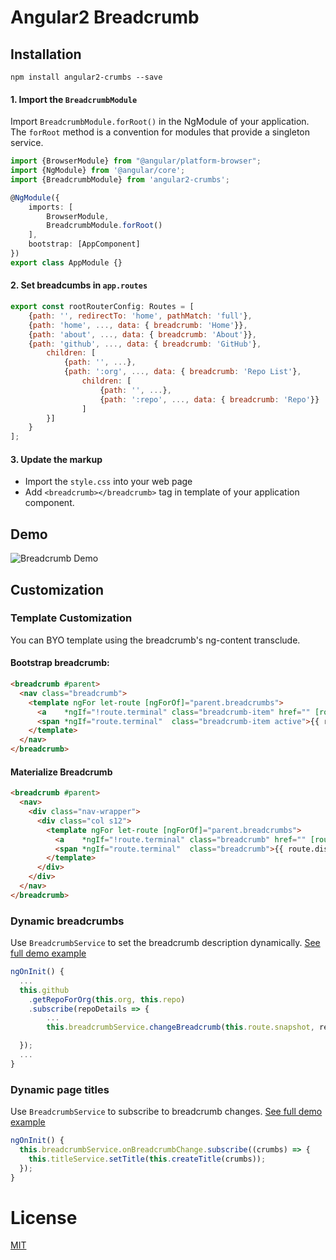 # Angular2 Breadcrumb

## Installation

```shell
npm install angular2-crumbs --save
```

#### 1. Import the `BreadcrumbModule`
Import `BreadcrumbModule.forRoot()` in the NgModule of your application. 
The `forRoot` method is a convention for modules that provide a singleton service.

```typescript
import {BrowserModule} from "@angular/platform-browser";
import {NgModule} from '@angular/core';
import {BreadcrumbModule} from 'angular2-crumbs';

@NgModule({
    imports: [
        BrowserModule,
        BreadcrumbModule.forRoot()
    ],
    bootstrap: [AppComponent]
})
export class AppModule {}
```

#### 2. Set breadcumbs in `app.routes`
```javascript
export const rootRouterConfig: Routes = [  
    {path: '', redirectTo: 'home', pathMatch: 'full'},  
    {path: 'home', ..., data: { breadcrumb: 'Home'}},  
    {path: 'about', ..., data: { breadcrumb: 'About'}},  
    {path: 'github', ..., data: { breadcrumb: 'GitHub'},  
        children: [  
            {path: '', ...},  
            {path: ':org', ..., data: { breadcrumb: 'Repo List'},  
                children: [  
                    {path: '', ...},  
                    {path: ':repo', ..., data: { breadcrumb: 'Repo'}}  
                ]  
        }]  
    }  
];
```

#### 3. Update the markup
- Import the `style.css` into your web page
- Add `<breadcrumb></breadcrumb>` tag in template of your application component.

## Demo

![Breadcrumb Demo](http://i.imgur.com/CTDwBUK.png)

## Customization

### Template Customization

You can BYO template using the breadcrumb's ng-content transclude. 

#### Bootstrap breadcrumb:

```html 
<breadcrumb #parent>
  <nav class="breadcrumb">
    <template ngFor let-route [ngForOf]="parent.breadcrumbs">
      <a    *ngIf="!route.terminal" class="breadcrumb-item" href="" [routerLink]="[route.url]">{{ route.displayName }}</a>
      <span *ngIf="route.terminal"  class="breadcrumb-item active">{{ route.displayName }}</span>
    </template>
  </nav>
</breadcrumb>
```

#### Materialize Breadcrumb

```html
<breadcrumb #parent>
  <nav>
    <div class="nav-wrapper">
      <div class="col s12">
        <template ngFor let-route [ngForOf]="parent.breadcrumbs">
          <a    *ngIf="!route.terminal" class="breadcrumb" href="" [routerLink]="[route.url]">{{ route.displayName }}</a>
          <span *ngIf="route.terminal"  class="breadcrumb">{{ route.displayName }}</span>
        </template>
      </div>
    </div>
  </nav>
</breadcrumb>
```

### Dynamic breadcrumbs 

Use `BreadcrumbService` to set the breadcrumb description dynamically. [See full demo example](https://github.com/emilol/angular-crumbs/blob/angular2-crumbs/demo/src/app/github/repo-detail/repo-detail.component.ts)

```typescript
ngOnInit() {
  ...      
  this.github
    .getRepoForOrg(this.org, this.repo)
    .subscribe(repoDetails => {
        ...
        this.breadcrumbService.changeBreadcrumb(this.route.snapshot, repoDetails.name);

  });
  ...
}
```

### Dynamic page titles

Use `BreadcrumbService` to subscribe to breadcrumb changes. [See full demo example](https://github.com/emilol/angular-crumbs/blob/angular2-crumbs/demo/src/app/app.component.ts)

```typescript
ngOnInit() {
  this.breadcrumbService.onBreadcrumbChange.subscribe((crumbs) => {
    this.titleService.setTitle(this.createTitle(crumbs));
  });
}
```

# License
 [MIT](/LICENSE)